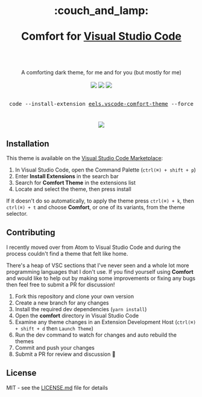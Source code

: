<div align="center">
  <h1>
    <br />
    <div>:couch_and_lamp:</div>
    <br />
    <div>Comfort for <a href="https://code.visualstudio.com/">Visual Studio Code</a></div>
    <br />
  </h1>
  <br />
  <div>A comforting dark theme, for me and for you (but mostly for me)</div>
  <br />
  <a href="https://marketplace.visualstudio.com/items?itemName=eels.vscode-comfort-theme"><img src="https://img.shields.io/visual-studio-marketplace/v/eels.vscode-comfort-theme?style=flat-square&color=blue" /></a>
  <a href="https://marketplace.visualstudio.com/items?itemName=eels.vscode-comfort-theme"><img src="https://img.shields.io/visual-studio-marketplace/d/eels.vscode-comfort-theme?style=flat-square&color=blue" /></a>
  <a href="https://marketplace.visualstudio.com/items?itemName=eels.vscode-comfort-theme"><img src="https://img.shields.io/visual-studio-marketplace/i/eels.vscode-comfort-theme?style=flat-square&color=blue" /></a>
  <br /><br />
  <pre>code --install-extension <a href="https://marketplace.visualstudio.com/items?itemName=eels.vscode-comfort-theme">eels.vscode-comfort-theme</a> --force</pre>
  <h1></h1>
</div>

<div align="center">
  <img src="https://user-images.githubusercontent.com/9451626/113354122-93ac6d00-9336-11eb-89ce-c13d5be32d41.png" />
</div>

## Installation

This theme is available on the [Visual Studio Code Marketplace](https://marketplace.visualstudio.com/items?itemName=eels.vscode-comfort-theme):

1. In Visual Studio Code, open the Command Palette (`ctrl(⌘) + shift + p`)
2. Enter **Install Extensions** in the search bar
3. Search for **Comfort Theme** in the extensions list
4. Locate and select the theme, then press install

If it doesn't do so automatically, to apply the theme press `ctrl(⌘) + k`, then `ctrl(⌘) + t` and choose **Comfort**, or one of its variants, from the theme selector.

## Contributing

I recently moved over from Atom to Visual Studio Code and during the process couldn't find a theme that felt like home.

There's a heap of VSC sections that I've never seen and a whole lot more programming languages that I don't use. If you find yourself using **Comfort** and would like to help out by making some improvements or fixing any bugs then feel free to submit a PR for discussion!

1. Fork this repository and clone your own version
2. Create a new branch for any changes
3. Install the required dev dependencies (`yarn install`)
4. Open the **comfort** directory in Visual Studio Code
5. Examine any theme changes in an Extension Development Host (`ctrl(⌘) + shift + d` then `Launch Theme`)
6. Run the dev command to watch for changes and auto rebuild the themes
7. Commit and push your changes
8. Submit a PR for review and discussion :tada:

## License

MIT - see the [LICENSE.md](https://github.com/eels/vscode-comfort-theme/blob/main/LICENSE.md) file for details
